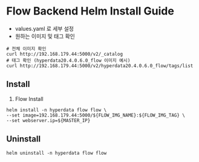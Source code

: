 # Flow Backend Helm Install Guide
- values.yaml 로 세부 설정
- 원하는 이미지 및 태그 확인
```shell
# 전체 이미지 확인
curl http://192.168.179.44:5000/v2/_catalog
# 태그 확인 (hyperdata20.4.0.6.0_flow 이미지 예시)
curl http://192.168.179.44:5000/v2/hyperdata20.4.0.6.0_flow/tags/list
```


## Install

1. Flow Install

```
helm install -n hyperdata flow flow \
--set image=192.168.179.44:5000/${FLOW_IMG_NAME}:${FLOW_IMG_TAG} \
--set webserver.ip=${MASTER_IP}

```

## Uninstall

```
helm uninstall -n hyperdata flow flow
```

